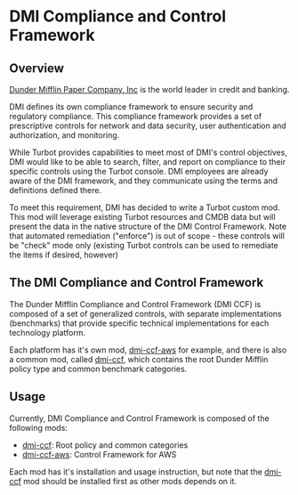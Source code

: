 # DMI Compliance and Control Framework

## Overview
[Dunder Mifflin Paper Company, Inc](https://en.wikipedia.org/wiki/Dunder_Mifflin) is the world leader in credit and banking.  

DMI defines its own compliance framework to ensure security and regulatory compliance.  This compliance framework provides a set of prescriptive controls for network and data security, user authentication and authorization, and monitoring. 

While Turbot provides capabilities to meet most of DMI's control objectives, DMI would like to be able to search, filter, and report on compliance to their specific controls using the Turbot console.  DMI employees are already aware of the DMI framework, and they communicate using the terms and definitions defined there.

To meet this requirement, DMI has decided to write a Turbot custom mod.  This mod will leverage existing Turbot resources and CMDB data but will present the data in the native structure of the DMI Control Framework.  Note that automated remediation ("enforce") is out of scope - these controls will be "check" mode only (existing Turbot controls can be used to remediate the items if desired, however)

## The DMI Compliance and Control Framework

The Dunder Mifflin Compliance and Control Framework (DMI CCF) is composed of a set of generalized controls, with separate implementations (benchmarks) that provide specific technical implementations for each technology platform.

Each platform has it's own mod, [dmi-ccf-aws](dmi-ccf-aws) for example, and there is also a common mod, called [dmi-ccf](dmi-ccf), which contains the root Dunder Mifflin policy type and common benchmark categories.

## Usage

Currently, DMI Compliance and Control Framework is composed of the following mods:

* [dmi-ccf](dmi-ccf/README.md): Root policy and common categories
* [dmi-ccf-aws](dmi-ccf-aws/README.md): Control Framework for AWS

Each mod has it's installation and usage instruction, but note that the [dmi-ccf](dmi-ccf/README.md) mod should be installed first as other mods depends on it.
